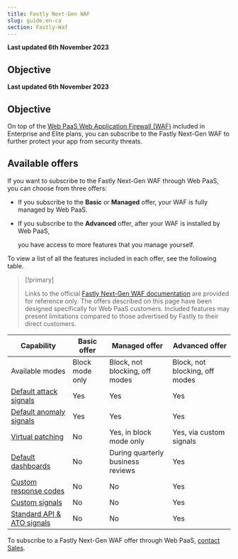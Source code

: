```yaml
---
title: Fastly Next-Gen WAF
slug: guide.en-ca
section: Fastly-Waf
---
```


**Last updated 6th November 2023**



## Objective  

**Last updated 6th November 2023**



## Objective  

On top of the [Web PaaS Web Application Firewall (WAF)](./waf.md) included in Enterprise and Elite plans,
you can subscribe to the Fastly Next-Gen WAF to further protect your app from security threats.

## Available offers

If you want to subscribe to the Fastly Next-Gen WAF through Web PaaS,
you can choose from three offers:

- If you subscribe to the **Basic** or **Managed** offer, your WAF is fully managed by Web PaaS.


- If you subscribe to the **Advanced** offer, after your WAF is installed by Web PaaS,


  you have access to more features that you manage yourself.

To view a list of all the features included in each offer, see the following table.

> [!primary]  
> 
> Links to the official [Fastly Next-Gen WAF documentation](https://docs.fastly.com/products/fastly-next-gen-waf) are provided for reference only.
> The offers described on this page have been designed specifically for Web PaaS customers.
> Included features may present limitations compared to those advertised by Fastly to their direct customers.
> 
> 

| Capability                                                                                                                                               | Basic offer     | Managed offer                     | Advanced offer                 |
|----------------------------------------------------------------------------------------------------------------------------------------------------------|-----------------|-----------------------------------|--------------------------------|
| Available modes                                                                                                                                          | Block mode only | Block, not blocking, off modes    | Block, not blocking, off modes |
| [Default attack signals](https://docs.fastly.com/signalsciences/using-signal-sciences/signals/using-system-signals/#attacks)                             | Yes             | Yes                               | Yes                            |
| [Default anomaly signals](https://docs.fastly.com/signalsciences/using-signal-sciences/signals/using-system-signals/#anomalies)                          | Yes             | Yes                               | Yes                            |
| [Virtual patching](https://docs.fastly.com/signalsciences/using-signal-sciences/rules/working-with-templated-rules/#working-with-virtual-patching-rules) | No              | Yes, in block mode only        | Yes, via custom signals        |
| [Default dashboards](https://docs.fastly.com/signalsciences/using-signal-sciences/web-interface/about-the-site-overview-page/)                           | No              | During quarterly business reviews | Yes                            |
| [Custom response codes](https://docs.fastly.com/signalsciences/using-signal-sciences/custom-response-codes/)                                             | No              | No                                | Yes                            |
| [Custom signals](https://docs.fastly.com/signalsciences/using-signal-sciences/signals/working-with-custom-signals/)                                      | No              | No                                | Yes                            |
| [Standard API & ATO signals](https://docs.fastly.com/signalsciences/using-signal-sciences/rules/working-with-templated-rules/)                           | No              | No                                | Yes                            |

To subscribe to a Fastly Next-Gen WAF offer through Web PaaS,
[contact Sales](https://platform.sh/contact/).

